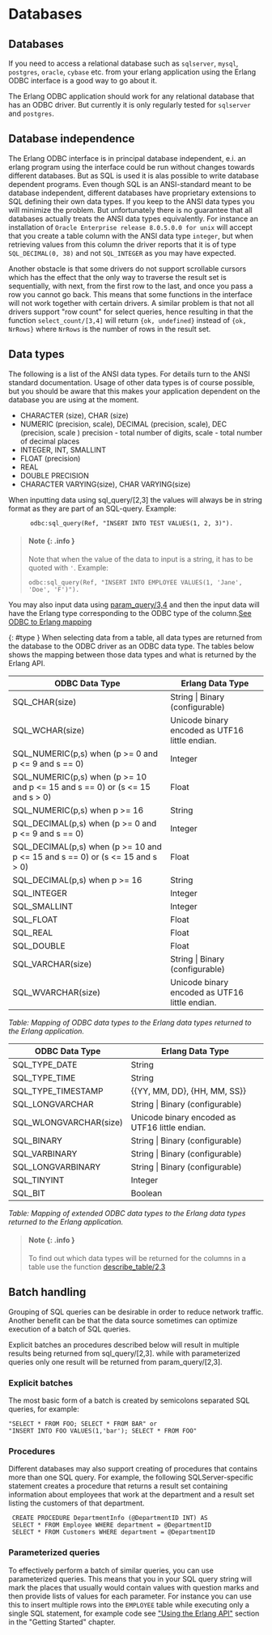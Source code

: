 <!--
%CopyrightBegin%

SPDX-License-Identifier: Apache-2.0

Copyright Ericsson AB 2023-2024. All Rights Reserved.

Licensed under the Apache License, Version 2.0 (the "License");
you may not use this file except in compliance with the License.
You may obtain a copy of the License at

    http://www.apache.org/licenses/LICENSE-2.0

Unless required by applicable law or agreed to in writing, software
distributed under the License is distributed on an "AS IS" BASIS,
WITHOUT WARRANTIES OR CONDITIONS OF ANY KIND, either express or implied.
See the License for the specific language governing permissions and
limitations under the License.

%CopyrightEnd%
-->
# Databases

## Databases

If you need to access a relational database such as `sqlserver`, `mysql`,
`postgres`, `oracle`, `cybase` etc. from your erlang application using the
Erlang ODBC interface is a good way to go about it.

The Erlang ODBC application should work for any relational database that has an
ODBC driver. But currently it is only regularly tested for `sqlserver` and
`postgres`.

## Database independence

The Erlang ODBC interface is in principal database independent, e.i. an erlang
program using the interface could be run without changes towards different
databases. But as SQL is used it is alas possible to write database dependent
programs. Even though SQL is an ANSI-standard meant to be database independent,
different databases have proprietary extensions to SQL defining their own data
types. If you keep to the ANSI data types you will minimize the problem. But
unfortunately there is no guarantee that all databases actually treats the ANSI
data types equivalently. For instance an installation of
`Oracle Enterprise release 8.0.5.0.0 for unix` will accept that you create a
table column with the ANSI data type `integer`, but when retrieving values from
this column the driver reports that it is of type `SQL_DECIMAL(0, 38)` and not
`SQL_INTEGER` as you may have expected.

Another obstacle is that some drivers do not support scrollable cursors which
has the effect that the only way to traverse the result set is sequentially,
with next, from the first row to the last, and once you pass a row you cannot go
back. This means that some functions in the interface will not work together
with certain drivers. A similar problem is that not all drivers support "row
count" for select queries, hence resulting in that the function
`select_count/[3,4]` will return `{ok, undefined}` instead of `{ok, NrRows}`
where `NrRows` is the number of rows in the result set.

## Data types

The following is a list of the ANSI data types. For details turn to the ANSI
standard documentation. Usage of other data types is of course possible, but you
should be aware that this makes your application dependent on the database you
are using at the moment.

- CHARACTER (size), CHAR (size)
- NUMERIC (precision, scale), DECIMAL (precision, scale), DEC (precision, scale
  ) precision - total number of digits, scale - total number of decimal places
- INTEGER, INT, SMALLINT
- FLOAT (precision)
- REAL
- DOUBLE PRECISION
- CHARACTER VARYING(size), CHAR VARYING(size)

When inputting data using sql_query/\[2,3] the values will always be in string
format as they are part of an SQL-query. Example:

```text
      odbc:sql_query(Ref, "INSERT INTO TEST VALUES(1, 2, 3)").
```

> #### Note {: .info }
>
> Note that when the value of the data to input is a string, it has to be quoted
> with `'`. Example:
>
> ```text
> odbc:sql_query(Ref, "INSERT INTO EMPLOYEE VALUES(1, 'Jane', 'Doe', 'F')").
> ```

You may also input data using [param_query/3,4](`m:odbc#param_query`) and
then the input data will have the Erlang type corresponding to the ODBC type of
the column.[See ODBC to Erlang mapping](databases.md#type)

[](){: #type } When selecting data from a table, all data types are returned
from the database to the ODBC driver as an ODBC data type. The tables below
shows the mapping between those data types and what is returned by the Erlang
API.

| ODBC Data Type                                                                | Erlang Data Type                               |
| ----------------------------------------------------------------------------- | ---------------------------------------------- |
| SQL_CHAR(size)                                                                | String \| Binary (configurable)                |
| SQL_WCHAR(size)                                                               | Unicode binary encoded as UTF16 little endian. |
| SQL_NUMERIC(p,s) when (p >= 0 and p <= 9 and s == 0)                          | Integer                                        |
| SQL_NUMERIC(p,s) when (p >= 10 and p <= 15 and s == 0) or (s <= 15 and s > 0) | Float                                          |
| SQL_NUMERIC(p,s) when p >= 16                                                 | String                                         |
| SQL_DECIMAL(p,s) when (p >= 0 and p <= 9 and s == 0)                          | Integer                                        |
| SQL_DECIMAL(p,s) when (p >= 10 and p <= 15 and s == 0) or (s <= 15 and s > 0) | Float                                          |
| SQL_DECIMAL(p,s) when p >= 16                                                 | String                                         |
| SQL_INTEGER                                                                   | Integer                                        |
| SQL_SMALLINT                                                                  | Integer                                        |
| SQL_FLOAT                                                                     | Float                                          |
| SQL_REAL                                                                      | Float                                          |
| SQL_DOUBLE                                                                    | Float                                          |
| SQL_VARCHAR(size)                                                             | String \| Binary (configurable)                |
| SQL_WVARCHAR(size)                                                            | Unicode binary encoded as UTF16 little endian. |

_Table: Mapping of ODBC data types to the Erlang data types returned to the
Erlang application._

| ODBC Data Type         | Erlang Data Type                               |
| ---------------------- | ---------------------------------------------- |
| SQL_TYPE_DATE          | String                                         |
| SQL_TYPE_TIME          | String                                         |
| SQL_TYPE_TIMESTAMP     | \{\{YY, MM, DD\}, \{HH, MM, SS\}\}             |
| SQL_LONGVARCHAR        | String \| Binary (configurable)                |
| SQL_WLONGVARCHAR(size) | Unicode binary encoded as UTF16 little endian. |
| SQL_BINARY             | String \| Binary (configurable)                |
| SQL_VARBINARY          | String \| Binary (configurable)                |
| SQL_LONGVARBINARY      | String \| Binary (configurable)                |
| SQL_TINYINT            | Integer                                        |
| SQL_BIT                | Boolean                                        |

_Table: Mapping of extended ODBC data types to the Erlang data types returned to
the Erlang application._

> #### Note {: .info }
>
> To find out which data types will be returned for the columns in a table use
> the function [describe_table/2,3](`m:odbc#describe_table`)

## Batch handling

Grouping of SQL queries can be desirable in order to reduce network traffic.
Another benefit can be that the data source sometimes can optimize execution of
a batch of SQL queries.

Explicit batches an procedures described below will result in multiple results
being returned from sql_query/\[2,3]. while with parameterized queries only one
result will be returned from param_query/\[2,3].

### Explicit batches

The most basic form of a batch is created by semicolons separated SQL queries,
for example:

```text
"SELECT * FROM FOO; SELECT * FROM BAR" or
"INSERT INTO FOO VALUES(1,'bar'); SELECT * FROM FOO"
```

### Procedures

Different databases may also support creating of procedures that contains more
than one SQL query. For example, the following SQLServer-specific statement
creates a procedure that returns a result set containing information about
employees that work at the department and a result set listing the customers of
that department.

```text
 CREATE PROCEDURE DepartmentInfo (@DepartmentID INT) AS
 SELECT * FROM Employee WHERE department = @DepartmentID
 SELECT * FROM Customers WHERE department = @DepartmentID
```

### Parameterized queries

To effectively perform a batch of similar queries, you can use parameterized
queries. This means that you in your SQL query string will mark the places that
usually would contain values with question marks and then provide lists of
values for each parameter. For instance you can use this to insert multiple rows
into the `EMPLOYEE` table while executing only a single SQL statement, for
example code see ["Using the Erlang API"](getting_started.md#param_query)
section in the "Getting Started" chapter.
